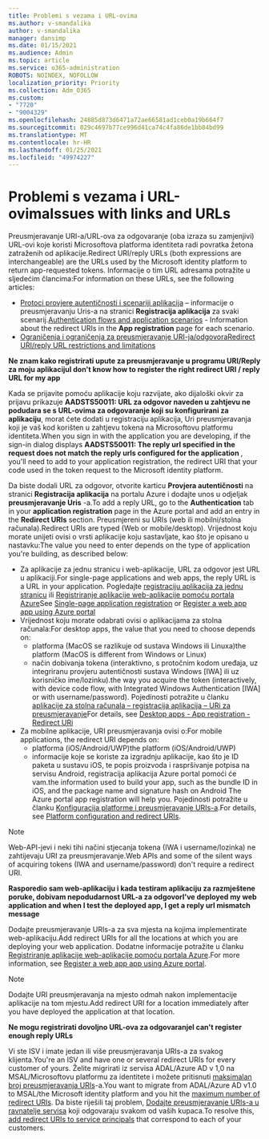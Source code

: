 ```yaml
---
title: Problemi s vezama i URL-ovima
ms.author: v-smandalika
author: v-smandalika
manager: dansimp
ms.date: 01/15/2021
ms.audience: Admin
ms.topic: article
ms.service: o365-administration
ROBOTS: NOINDEX, NOFOLLOW
localization_priority: Priority
ms.collection: Adm_O365
ms.custom:
- "7720"
- "9004329"
ms.openlocfilehash: 24885d873d6471a72ae66581ad1ceb0a19b664f7
ms.sourcegitcommit: 029c4697b77ce996d41ca74c4fa86de1bb84bd99
ms.translationtype: MT
ms.contentlocale: hr-HR
ms.lasthandoff: 01/25/2021
ms.locfileid: "49974227"
---
```

# <a name="issues-with-links-and-urls"></a><span data-ttu-id="004c9-102">Problemi s vezama i URL-ovima</span><span class="sxs-lookup"><span data-stu-id="004c9-102">Issues with links and URLs</span></span>

<span data-ttu-id="004c9-103">Preusmjeravanje URI-a/URL-ova za odgovaranje (oba izraza su zamjenjivi) URL-ovi koje koristi Microsoftova platforma identiteta radi povratka žetona zatraženih od aplikacije.</span><span class="sxs-lookup"><span data-stu-id="004c9-103">Redirect URI/reply URLs (both expressions are interchangeable) are the URLs used by the Microsoft identity platform to return app-requested tokens.</span></span> <span data-ttu-id="004c9-104">Informacije o tim URL adresama potražite u sljedećim člancima:</span><span class="sxs-lookup"><span data-stu-id="004c9-104">For information on these URLs, see the following articles:</span></span>

- <span data-ttu-id="004c9-105">[Protoci provjere autentičnosti i scenariji aplikacija](https://docs.microsoft.com/azure/active-directory/develop/authentication-flows-app-scenarios) – informacije o preusmjeravanju Uris-a na stranici **Registracija aplikacija** za svaki scenarij.</span><span class="sxs-lookup"><span data-stu-id="004c9-105">[Authentication flows and application scenarios](https://docs.microsoft.com/azure/active-directory/develop/authentication-flows-app-scenarios) - Information about the redirect URIs in the **App registration** page for each scenario.</span></span>
- [<span data-ttu-id="004c9-106">Ograničenja i ograničenja za preusmjeravanje URI-ja/odgovora</span><span class="sxs-lookup"><span data-stu-id="004c9-106">Redirect URI/reply URL restrictions and limitations</span></span>](https://docs.microsoft.com/azure/active-directory/develop/reply-url)

<span data-ttu-id="004c9-107">**Ne znam kako registrirati upute za preusmjeravanje u programu URI/Reply za moju aplikaciju**</span><span class="sxs-lookup"><span data-stu-id="004c9-107">**I don't know how to register the right redirect URI / reply URL for my app**</span></span>

<span data-ttu-id="004c9-108">Kada se prijavite pomoću aplikacije koju razvijate, ako dijaloški okvir za prijavu prikazuje **AADSTS50011: URL za odgovor naveden u zahtjevu ne podudara se s URL-ovima za odgovaranje koji su konfigurirani za <your app ID> aplikaciju**, morat ćete dodati u registraciju aplikacija, Uri preusmjeravanja koji je vaš kod korišten u zahtjevu tokena na Microsoftovu platformu identiteta.</span><span class="sxs-lookup"><span data-stu-id="004c9-108">When you sign in with the application you are developing, if the sign-in dialog displays **AADSTS50011: The reply url specified in the request does not match the reply urls configured for the application <your app ID>**, you'll need to add to your application registration, the redirect URI that your code used in the token request to the Microsoft identity platform.</span></span>

<span data-ttu-id="004c9-109">Da biste dodali URL za odgovor, otvorite karticu **Provjera autentičnosti** na stranici **Registracija aplikacija** na portalu Azure i dodajte unos u odjeljak **preusmjeravanje Uris** -a.</span><span class="sxs-lookup"><span data-stu-id="004c9-109">To add a reply URL, go to the **Authentication** tab in your **application registration** page in the Azure portal and add an entry in the **Redirect URIs** section.</span></span> <span data-ttu-id="004c9-110">Preusmjereni su URIs (web ili mobilni/stolna računala).</span><span class="sxs-lookup"><span data-stu-id="004c9-110">Redirect URIs are typed (Web or mobile/desktop).</span></span> <span data-ttu-id="004c9-111">Vrijednost koju morate unijeti ovisi o vrsti aplikacije koju sastavljate, kao što je opisano u nastavku:</span><span class="sxs-lookup"><span data-stu-id="004c9-111">The value you need to enter depends on the type of application you're building, as described below:</span></span>

- <span data-ttu-id="004c9-112">Za aplikacije za jednu stranicu i web-aplikacije, URL za odgovor jest URL u aplikaciji.</span><span class="sxs-lookup"><span data-stu-id="004c9-112">For single-page applications and web apps, the reply URL is a URL in your application.</span></span> <span data-ttu-id="004c9-113">Pogledajte [registraciju aplikacija za jednu stranicu](https://docs.microsoft.com/azure/active-directory/develop/scenario-spa-app-registration#register-a-redirect-uri) ili [Registriranje aplikacije web-aplikacije pomoću portala Azure](https://docs.microsoft.com/azure/active-directory/develop/scenario-web-app-sign-user-app-registration?tabs=aspnetcore#register-an-app-using-azure-portal)</span><span class="sxs-lookup"><span data-stu-id="004c9-113">See [Single-page application registration](https://docs.microsoft.com/azure/active-directory/develop/scenario-spa-app-registration#register-a-redirect-uri) or [Register a web app app using Azure portal](https://docs.microsoft.com/azure/active-directory/develop/scenario-web-app-sign-user-app-registration?tabs=aspnetcore#register-an-app-using-azure-portal)</span></span>
- <span data-ttu-id="004c9-114">Vrijednost koju morate odabrati ovisi o aplikacijama za stolna računala:</span><span class="sxs-lookup"><span data-stu-id="004c9-114">For desktop apps, the value that you need to choose depends on:</span></span>
    - <span data-ttu-id="004c9-115">platforma (MacOS se razlikuje od sustava Windows ili Linuxa)</span><span class="sxs-lookup"><span data-stu-id="004c9-115">the platform (MacOS is different from Windows or Linux)</span></span>
    - <span data-ttu-id="004c9-116">način dobivanja tokena (interaktivno, s protočnim kodom uređaja, uz integriranu provjeru autentičnosti sustava Windows [IWA] ili uz korisničko ime/lozinku).</span><span class="sxs-lookup"><span data-stu-id="004c9-116">the way you acquire the token (interactively, with device code flow, with Integrated Windows Authentication [IWA] or with username/password).</span></span>
    <span data-ttu-id="004c9-117">Pojedinosti potražite u članku [aplikacije za stolna računala – registracija aplikacija – URi za preusmjeravanje](https://docs.microsoft.com/azure/active-directory/develop/scenario-desktop-app-registration#redirect-uris)</span><span class="sxs-lookup"><span data-stu-id="004c9-117">For details, see [Desktop apps - App registration - Redirect URi](https://docs.microsoft.com/azure/active-directory/develop/scenario-desktop-app-registration#redirect-uris)</span></span>
- <span data-ttu-id="004c9-118">Za mobilne aplikacije, URI preusmjeravanja ovisi o:</span><span class="sxs-lookup"><span data-stu-id="004c9-118">For mobile applications, the redirect URI depends on:</span></span>
    - <span data-ttu-id="004c9-119">platforma (iOS/Android/UWP)</span><span class="sxs-lookup"><span data-stu-id="004c9-119">the platform (iOS/Android/UWP)</span></span>
    - <span data-ttu-id="004c9-120">informacije koje se koriste za izgradnju aplikacije, kao što je ID paketa u sustavu iOS, te popis proizvoda i raspršivanje potpisa na servisu Android, registracija aplikacija Azure portal pomoći će vam.</span><span class="sxs-lookup"><span data-stu-id="004c9-120">the information used to build your app, such as the bundle ID in iOS, and the package name and signature hash on Android The Azure portal app registration will help you.</span></span> <span data-ttu-id="004c9-121">Pojedinosti potražite u članku [Konfiguracija platforme i preusmjeravanje URIs-a](https://docs.microsoft.com/azure/active-directory/develop/scenario-mobile-app-registration#platform-configuration-and-redirect-uris).</span><span class="sxs-lookup"><span data-stu-id="004c9-121">For details, see [Platform configuration and redirect URIs](https://docs.microsoft.com/azure/active-directory/develop/scenario-mobile-app-registration#platform-configuration-and-redirect-uris).</span></span>

> [!NOTE]
> <span data-ttu-id="004c9-122">Web-API-jevi i neki tihi načini stjecanja tokena (IWA i username/lozinka) ne zahtijevaju URI za preusmjeravanje.</span><span class="sxs-lookup"><span data-stu-id="004c9-122">Web APIs and some of the silent ways of acquiring tokens (IWA and username/password) don't require a redirect URI.</span></span>

<span data-ttu-id="004c9-123">**Rasporedio sam web-aplikaciju i kada testiram aplikaciju za razmještene poruke, dobivam nepodudarnost URL-a za odgovor**</span><span class="sxs-lookup"><span data-stu-id="004c9-123">**I've deployed my web application and when I test the deployed app, I get a reply url mismatch message**</span></span>

<span data-ttu-id="004c9-124">Dodajte preusmjeravanje URIs-a za sva mjesta na kojima implementirate web-aplikaciju.</span><span class="sxs-lookup"><span data-stu-id="004c9-124">Add redirect URIs for all the locations at which you are deploying your web application.</span></span> <span data-ttu-id="004c9-125">Dodatne informacije potražite u članku [Registriranje aplikacije web-aplikacije pomoću portala Azure](https://docs.microsoft.com/azure/active-directory/develop/scenario-web-app-sign-user-app-registration).</span><span class="sxs-lookup"><span data-stu-id="004c9-125">For more information, see [Register a web app app using Azure portal](https://docs.microsoft.com/azure/active-directory/develop/scenario-web-app-sign-user-app-registration).</span></span>

> [!NOTE]
> <span data-ttu-id="004c9-126">Dodajte URI preusmjeravanja na mjesto odmah nakon implementacije aplikacije na tom mjestu.</span><span class="sxs-lookup"><span data-stu-id="004c9-126">Add redirect URI for a location immediately after you have deployed the application at that location.</span></span>

<span data-ttu-id="004c9-127">**Ne mogu registrirati dovoljno URL-ova za odgovaranje**</span><span class="sxs-lookup"><span data-stu-id="004c9-127">**I can't register enough reply URLs**</span></span>

<span data-ttu-id="004c9-128">Vi ste ISV i imate jedan ili više preusmjeravanja URIs-a za svakog klijenta.</span><span class="sxs-lookup"><span data-stu-id="004c9-128">You're an ISV and have one or several redirect URIs for every customer of yours.</span></span> <span data-ttu-id="004c9-129">Želite migrirati iz servisa ADAL/Azure AD v 1,0 na MSAL/Microsoftovu platformu za identitete i možete pritisnuti [maksimalan broj preusmjeravanja URIs](https://docs.microsoft.com/azure/active-directory/develop/reply-url#maximum-number-of-redirect-uris)-a.</span><span class="sxs-lookup"><span data-stu-id="004c9-129">You want to migrate from ADAL/Azure AD v1.0 to MSAL/the Microsoft identity platform and you hit the [maximum number of redirect URIs](https://docs.microsoft.com/azure/active-directory/develop/reply-url#maximum-number-of-redirect-uris).</span></span> <span data-ttu-id="004c9-130">Da biste riješili taj problem, [Dodajte preusmjeravanje URIs-a u ravnatelje servisa](https://docs.microsoft.com/azure/active-directory/develop/reply-url#add-redirect-uris-to-service-principals) koji odgovaraju svakom od vaših kupaca.</span><span class="sxs-lookup"><span data-stu-id="004c9-130">To resolve this, [add redirect URIs to service principals](https://docs.microsoft.com/azure/active-directory/develop/reply-url#add-redirect-uris-to-service-principals) that correspond to each of your customers.</span></span>
